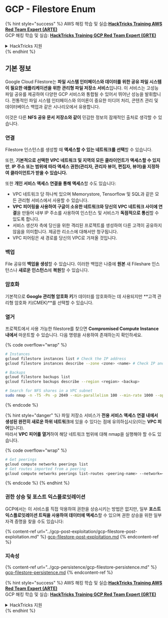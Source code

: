 # GCP - Filestore Enum

{% hint style="success" %}
AWS 해킹 학습 및 실습:<img src="/.gitbook/assets/image.png" alt="" data-size="line">[**HackTricks Training AWS Red Team Expert (ARTE)**](https://training.hacktricks.xyz/courses/arte)<img src="/.gitbook/assets/image.png" alt="" data-size="line">\
GCP 해킹 학습 및 실습: <img src="/.gitbook/assets/image (2).png" alt="" data-size="line">[**HackTricks Training GCP Red Team Expert (GRTE)**<img src="/.gitbook/assets/image (2).png" alt="" data-size="line">](https://training.hacktricks.xyz/courses/grte)

<details>

<summary>HackTricks 지원</summary>

* [**구독 요금제**](https://github.com/sponsors/carlospolop)를 확인하세요!
* 💬 [**Discord 그룹**](https://discord.gg/hRep4RUj7f) 또는 [**텔레그램 그룹**](https://t.me/peass)에 **참여**하거나 **트위터** 🐦 [**@hacktricks\_live**](https://twitter.com/hacktricks\_live)**를 팔로우**하세요.
* **HackTricks** 및 **HackTricks Cloud** 깃허브 저장소에 PR을 제출하여 해킹 요령을 공유하세요.

</details>
{% endhint %}

## 기본 정보

Google Cloud Filestore는 **파일 시스템 인터페이스와 데이터를 위한 공유 파일 시스템이 필요한 애플리케이션을 위한** **관리형 파일 저장소 서비스**입니다. 이 서비스는 고성능 파일 공유를 제공하여 다양한 GCP 서비스와 통합될 수 있어서 뛰어난 성능을 발휘합니다. 전통적인 파일 시스템 인터페이스와 의미론이 중요한 미디어 처리, 콘텐츠 관리 및 데이터베이스 백업과 같은 시나리오에서 유용합니다.

이것은 다른 **NFS 공유 문서 저장소와 같이** 민감한 정보의 잠재적인 출처로 생각할 수 있습니다.

### 연결

Filestore 인스턴스를 생성할 때 **액세스할 수 있는 네트워크를 선택**할 수 있습니다.

또한, **기본적으로 선택한 VPC 네트워크 및 지역의 모든 클라이언트가 액세스할 수 있지만**, **IP 주소 또는 범위에 따라 액세스 권한(관리자, 관리자 뷰어, 편집자, 뷰어)을 지정하여 클라이언트가 받을 수 있습니다.**

또한 **개인 서비스 액세스 연결을 통해 액세스**할 수도 있습니다:

* VPC 네트워크 당 하나씩 있으며 Memorystore, Tensorflow 및 SQL과 같은 모든 관리형 서비스에서 사용할 수 있습니다.
* **VPC 피어링을 사용하여 구글이 소유한 네트워크와 당신의 VPC 네트워크 사이에 연결**을 만들어 내부 IP 주소를 사용하여 인스턴스 및 서비스가 **독점적으로 통신**할 수 있도록 합니다.
* 서비스 생산자 측에 당신을 위한 격리된 프로젝트를 생성하여 다른 고객이 공유하지 않음을 의미합니다. 제공한 리소스에 대해서만 청구됩니다.
* VPC 피어링은 새 경로를 당신의 VPC로 가져올 것입니다.

### 백업

File 공유의 **백업을 생성**할 수 있습니다. 이러한 백업은 나중에 **원본** 새 Fileshare 인스턴스나 **새로운 인스턴스**에 **복원**할 수 있습니다.

### 암호화

기본적으로 **Google 관리형 암호화 키**가 데이터를 암호화하는 데 사용되지만 **고객 관리형 암호화 키(CMEK)**를 선택할 수 있습니다.

### 열거

프로젝트에서 사용 가능한 filestore를 찾으면 **Compromised Compute Instance 내에서** 마운트할 수 있습니다. 다음 명령을 사용하여 존재하는지 확인하세요.

{% code overflow="wrap" %}
```bash
# Instances
gcloud filestore instances list # Check the IP address
gcloud filestore instances describe --zone <zone> <name> # Check IP and access restrictions

# Backups
gcloud filestore backups list
gcloud filestore backups describe --region <region> <backup>

# Search for NFS shares in a VPC subnet
sudo nmap -n -T5 -Pn -p 2049 --min-parallelism 100 --min-rate 1000 --open 10.99.160.2/20
```
{% endcode %}

{% hint style="danger" %}
파일 저장소 서비스가 **전용 서비스 액세스 연결 내에서 생성된 완전히 새로운 하위 네트워크**에 있을 수 있다는 점에 유의하십시오(이는 **VPC 피어**입니다).\
따라서 **VPC 피어를 열거**하여 해당 네트워크 범위에 대해 nmap을 실행해야 할 수도 있습니다.

{% code overflow="wrap" %}
```bash
# Get peerings
gcloud compute networks peerings list
# Get routes imported from a peering
gcloud compute networks peerings list-routes <peering-name> --network=<network-name> --region=<region> --direction=INCOMING
```
{% endcode %}
{% endhint %}

### 권한 상승 및 포스트 익스플로잇레이션

GCP에서는 이 서비스를 직접 악용하여 권한을 상승시키는 방법은 없지만, 일부 **포스트 익스플로잇레이션 트릭을 사용하여 데이터에 액세스**할 수 있으며 권한 상승을 위한 일부 자격 증명을 찾을 수도 있습니다:

{% content-ref url="../gcp-post-exploitation/gcp-filestore-post-exploitation.md" %}
[gcp-filestore-post-exploitation.md](../gcp-post-exploitation/gcp-filestore-post-exploitation.md)
{% endcontent-ref %}

### 지속성

{% content-ref url="../gcp-persistence/gcp-filestore-persistence.md" %}
[gcp-filestore-persistence.md](../gcp-persistence/gcp-filestore-persistence.md)
{% endcontent-ref %}

{% hint style="success" %}
AWS 해킹 학습 및 실습:<img src="/.gitbook/assets/image.png" alt="" data-size="line">[**HackTricks Training AWS Red Team Expert (ARTE)**](https://training.hacktricks.xyz/courses/arte)<img src="/.gitbook/assets/image.png" alt="" data-size="line">\
GCP 해킹 학습 및 실습: <img src="/.gitbook/assets/image (2).png" alt="" data-size="line">[**HackTricks Training GCP Red Team Expert (GRTE)**<img src="/.gitbook/assets/image (2).png" alt="" data-size="line">](https://training.hacktricks.xyz/courses/grte)

<details>

<summary>HackTricks 지원</summary>

* [**구독 요금제**](https://github.com/sponsors/carlospolop)를 확인하세요!
* 💬 [**디스코드 그룹**](https://discord.gg/hRep4RUj7f) 또는 [**텔레그램 그룹**](https://t.me/peass)에 **참여**하거나 **트위터** 🐦 [**@hacktricks\_live**](https://twitter.com/hacktricks\_live)**를 팔로우**하세요.
* [**HackTricks**](https://github.com/carlospolop/hacktricks) 및 [**HackTricks Cloud**](https://github.com/carlospolop/hacktricks-cloud) 깃헙 레포지토리에 PR을 제출하여 해킹 트릭을 공유하세요.

</details>
{% endhint %}
